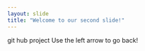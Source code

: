 ```yaml
---
layout: slide
title: "Welcome to our second slide!"
---
```

git hub project
Use the left arrow to go back!
